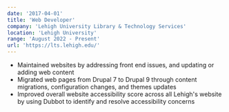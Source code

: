 ```yaml
---
date: '2017-04-01'
title: 'Web Developer'
company: 'Lehigh University Library & Technology Services'
location: 'Lehigh University'
range: 'August 2022 - Present'
url: 'https://lts.lehigh.edu/'
---
```


- Maintained websites by addressing front end issues, and updating or adding web content
- Migrated web pages from Drupal 7 to Drupal 9 through content migrations, configuration changes, and themes updates
- Improved overall website accessibility score across all Lehigh's website by using Dubbot to identify and resolve accessibility concerns
